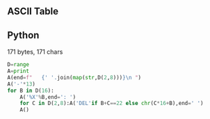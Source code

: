 ## ASCII Table

## Python

171 bytes, 171 chars

```py
D=range
A=print
A(end=f"   {' '.join(map(str,D(2,8)))}\n ")
A('-'*13)
for B in D(16):
	A('%X'%B,end=': ')
	for C in D(2,8):A('DEL'if B+C==22 else chr(C*16+B),end=' ')
	A()
```
